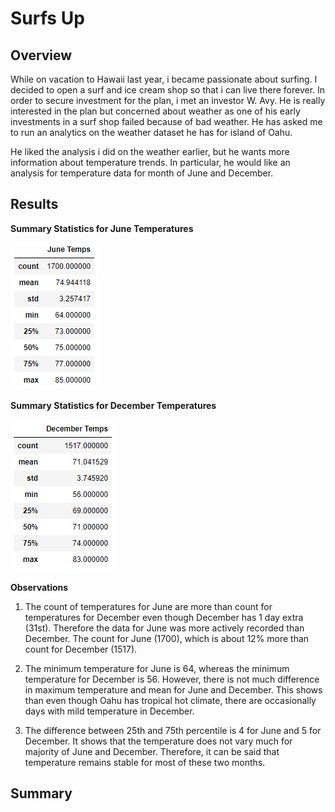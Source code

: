 # Surfs Up

## Overview

While on vacation to Hawaii last year, i became passionate about surfing. I decided to open a surf and ice cream shop so that i can live there forever. In order to secure investment for the plan, i met an investor W. Avy. He is really interested in the plan but concerned about weather as one of his early investments in a surf shop failed because of bad weather. He has asked me to run an analytics on the weather dataset he has for island of Oahu.    

He liked the analysis i did on the weather earlier, but he wants more information about temperature trends. In particular, he would like an analysis for temperature data for month of June and December.  

## Results

**Summary Statistics for June Temperatures**

![june_temps](./Images/june_temps.png)

**Summary Statistics for December Temperatures**

![dec_temps](./Images/dec_temps.png)

**Observations**

1. The count of temperatures for June are more than count for temperatures for December even though December has 1 day extra (31st). Therefore the data for June was more actively recorded than December. The count for June (1700), which is about 12% more than count for December (1517).    

2. The minimum temperature for June is 64, whereas the minimum temperature for December is 56. However, there is not much difference in maximum temperature and mean for June and December. This shows than even though Oahu has tropical hot climate, there are occasionally days with mild temperature in December.

3. The difference between 25th and 75th percentile is 4 for June and 5 for December. It shows that the temperature does not vary much for majority of June and December. Therefore, it can be said that temperature remains stable for most of these two months.

## Summary